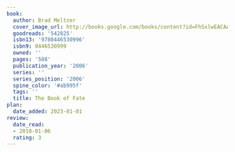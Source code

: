 ```yaml
---
book:
  author: Brad Meltzer
  cover_image_url: http://books.google.com/books/content?id=FhSxlwEACAAJ&printsec=frontcover&img=1&zoom=1&source=gbs_api
  goodreads: '542825'
  isbn13: '9780446530996'
  isbn9: 0446530999
  owned: ''
  pages: '508'
  publication_year: '2006'
  series: ''
  series_position: '2006'
  spine_color: '#ab995f'
  tags: ''
  title: The Book of Fate
plan:
  date_added: 2023-01-01
review:
  date_read:
  - 2010-01-06
  rating: 3
---
```

